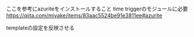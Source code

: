 ここを参考にazuriteをインストールすること
time triggerのモジュールに必要
https://qiita.com/miyake/items/83aac5524be91e3811ee#azurite



templateの設定を反映させる

